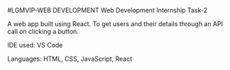 #LGMVIP-WEB DEVELOPMENT
Web Development Internship Task-2

A web app built using React. To get users and their details through an API call on clicking a button.

IDE used: VS Code

Languages: HTML, CSS, JavaScript, React
